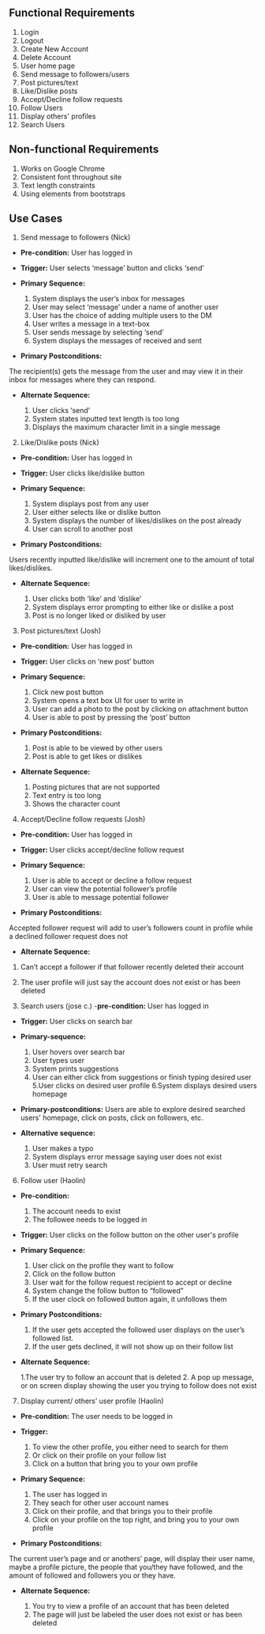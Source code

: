 

## Functional Requirements

1. Login
2. Logout
3. Create New Account
4. Delete Account
5. User home page
6. Send message to followers/users
7. Post pictures/text
8. Like/Dislike posts
9. Accept/Decline follow requests
10. Follow Users
11. Display others' profiles
12. Search Users

## Non-functional Requirements

1. Works on Google Chrome
2. Consistent font throughout site
3. Text length constraints
4. Using elements from bootstraps

## Use Cases

1. Send message to followers (Nick)
- **Pre-condition:** User has logged in

- **Trigger:** User selects ‘message’ button and clicks ‘send’
 
- **Primary Sequence:**
  
  1. System displays the user’s inbox for messages
  2. User may select ‘message’ under a name of another user
  3. User has the choice of adding multiple users to the DM
  4. User writes a message in a text-box
  5. User sends message by selecting ‘send’
  6. System displays the messages of received and sent
 
- **Primary Postconditions:** 
 
The recipient(s) gets the message from the user and may view it in their inbox for messages where they can respond.
 
- **Alternate Sequence:** <you can have more than one alternate sequence to describe multiple issues that may arise>
  
  1. User clicks ‘send’
  2. System states inputted text length is too long
  3. Displays the maximum character limit in a single message
 
 
2. Like/Dislike posts (Nick)
- **Pre-condition:** User has logged in
 
- **Trigger:** User clicks like/dislike button
 
- **Primary Sequence:**
  
  1.  System displays post from any user
  2.  User either selects like or dislike button
  3.  System displays the number of likes/dislikes on the post already
  4.  User can scroll to another post
 
- **Primary Postconditions:** <can be a list or short description> 
 
Users recently inputted like/dislike will increment one to the amount of total likes/dislikes.
 
- **Alternate Sequence:** <you can have more than one alternate sequence to describe multiple issues that may arise>
  
  1. User clicks both ‘like’ and ‘dislike’
  2. System displays error prompting to either like or dislike a post
  3. Post is no longer liked or disliked by user
 
 
3. Post pictures/text (Josh)
- **Pre-condition:** User has logged in
 
- **Trigger:** User clicks on ‘new post’ button 
 
- **Primary Sequence:** 
 
  1. Click new post button
  2. System opens a text box UI for user to write in
  3. User can add a photo to the post by clicking on attachment button
  4. User is able to post by pressing the ‘post’ button
 
- **Primary Postconditions:**
 
  1. Post is able to be viewed by other users
  2. Post is able to get likes or dislikes
 
- **Alternate Sequence:**
 
  1. Posting pictures that are not supported
  2. Text entry is too long 
  3. Shows the character count 
 
 
4. Accept/Decline follow requests (Josh)
- **Pre-condition:** User has logged in
 
- **Trigger:** User clicks accept/decline follow request
 
- **Primary Sequence:** 
 
  1. User is able to accept or decline a follow request
  2. User can view the potential follower’s profile
  3. User is able to message potential follower
 
- **Primary Postconditions:** 
 
 Accepted follower request will add to user’s followers count in profile while a declined follower request does not
 
 - **Alternate Sequence:**
 
  1. Can’t accept a follower if that follower recently deleted their account
  2. The user profile will just say the account does not exist or has been deleted
 
 
5. Search users (jose c.)
-**pre-condition:**  User has logged in
 
- **Trigger:** User clicks on search bar
 
- **Primary-sequence:**
 
  1. User hovers over search bar
  2. User types user
  3. System prints suggestions
  4. User can either click from suggestions or finish typing desired user
  5.User clicks on desired user profile
  6.System displays desired users homepage
 
- **Primary-postconditions:** 
 Users are able to explore desired searched users' homepage, click on posts, click on followers, etc.
 
- **Alternative sequence:**
 
  1. User makes a typo
  2. System displays error message saying user does not exist
  3. User must retry search
 
 
6. Follow user (Haolin)
- **Pre-condition:**  
  1. The account needs to exist 
  2. The followee needs to be logged in 

- **Trigger:** User clicks on the follow button on the other user's profile 

- **Primary Sequence:**
  
  1. User click on the profile they want to follow 
  2. Click on the follow button 
  3. User wait for the follow request recipient to accept or decline
  4. System change the follow button to “followed”
  5. If the user clock on followed button again, it unfollows them

- **Primary Postconditions:** 
 
  1. If the user gets accepted the followed user displays on the user’s followed list.
  2. If the user gets declined, it will not show up on their follow list

- **Alternate Sequence:** <you can have more than one alternate sequence to describe multiple issues that may arise>

  1.The user try to follow an account that is deleted
  2. A pop up message, or on screen display showing the user you trying to follow does not exist


7. Display current/ others’ user profile (Haolin)
- **Pre-condition:** 
  The user needs to be logged in 

- **Trigger:** 
 
  1. To view the other profile, you either need to search for them 
  2. Or click on their profile on your follow list 
  3. Click on a button that bring you to your own profile

- **Primary Sequence:**
  
  1. The user has logged in 
  2. They seach for other user account names 
  3. Click on their profile, and that brings you to their profile 
  4. Click on your profile on the top right, and bring you to your own profile

- **Primary Postconditions:** 
 
The current user’s page and or anothers’ page, will display their user name, maybe a profile picture, the people that you/they have followed, and the amount of followed and followers you or they have. 


- **Alternate Sequence:** 
  
  1. You try to view a profile of an account that has been deleted
  2. The page will just be labeled the user does not exist or has been deleted


